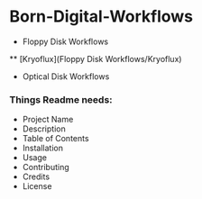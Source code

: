 # Born-Digital-Workflows
* Floppy Disk Workflows

** [Kryoflux](Floppy Disk Workflows/Kryoflux)

* Optical Disk Workflows

### Things Readme needs:
* Project Name
* Description
* Table of Contents
* Installation
* Usage
* Contributing
* Credits
* License
